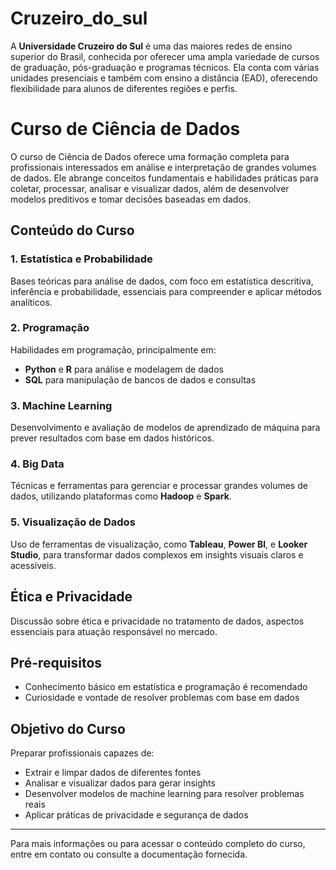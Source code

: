 # Cruzeiro_do_sul

A **Universidade Cruzeiro do Sul** é uma das maiores redes de ensino superior do Brasil, conhecida por oferecer uma ampla variedade de cursos de graduação, pós-graduação e programas técnicos. Ela conta com várias unidades presenciais e também com ensino a distância (EAD), oferecendo flexibilidade para alunos de diferentes regiões e perfis. 


# Curso de Ciência de Dados

O curso de Ciência de Dados oferece uma formação completa para profissionais interessados em análise e interpretação de grandes volumes de dados. Ele abrange conceitos fundamentais e habilidades práticas para coletar, processar, analisar e visualizar dados, além de desenvolver modelos preditivos e tomar decisões baseadas em dados.

## Conteúdo do Curso

### 1. Estatística e Probabilidade
Bases teóricas para análise de dados, com foco em estatística descritiva, inferência e probabilidade, essenciais para compreender e aplicar métodos analíticos.

### 2. Programação
Habilidades em programação, principalmente em:
- **Python** e **R** para análise e modelagem de dados
- **SQL** para manipulação de bancos de dados e consultas

### 3. Machine Learning
Desenvolvimento e avaliação de modelos de aprendizado de máquina para prever resultados com base em dados históricos.

### 4. Big Data
Técnicas e ferramentas para gerenciar e processar grandes volumes de dados, utilizando plataformas como **Hadoop** e **Spark**.

### 5. Visualização de Dados
Uso de ferramentas de visualização, como **Tableau**, **Power BI**, e **Looker Studio**, para transformar dados complexos em insights visuais claros e acessíveis.

## Ética e Privacidade
Discussão sobre ética e privacidade no tratamento de dados, aspectos essenciais para atuação responsável no mercado.

## Pré-requisitos
- Conhecimento básico em estatística e programação é recomendado
- Curiosidade e vontade de resolver problemas com base em dados

## Objetivo do Curso
Preparar profissionais capazes de:
- Extrair e limpar dados de diferentes fontes
- Analisar e visualizar dados para gerar insights
- Desenvolver modelos de machine learning para resolver problemas reais
- Aplicar práticas de privacidade e segurança de dados

---

Para mais informações ou para acessar o conteúdo completo do curso, entre em contato ou consulte a documentação fornecida.
